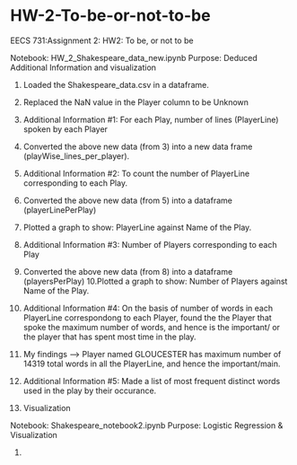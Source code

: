 # HW-2-To-be-or-not-to-be
EECS 731:Assignment 2: HW2: To be, or not to be

Notebook: HW_2_Shakespeare_data_new.ipynb
Purpose: Deduced Additional Information and visualization

1. Loaded the Shakespeare_data.csv in a dataframe.
2. Replaced the NaN value in the Player column to be Unknown
3. Additional Information #1:
   For each Play, number of lines (PlayerLine) spoken by each Player
4. Converted the above new data (from 3) into a new data frame (playWise_lines_per_player).

5. Additional Information #2:
   To count the number of PlayerLine corresponding to each Play.
6. Converted the above new data (from 5) into a dataframe (playerLinePerPlay)
7. Plotted a graph to show: PlayerLine against Name of the Play.

8. Additional Information #3:
   Number of Players corresponding to each Play
9. Converted the above new data (from 8) into a dataframe (playersPerPlay)
10.Plotted a graph to show: Number of Players against Name of the Play.

11. Additional Information #4:
    On the basis of number of words in each PlayerLine correspondong to each Player, found the the Player that spoke the maximum number of words, and hence is the important/ or the player that has spent most time in the play. 
12. My findings --> Player named GLOUCESTER has maximum number of 14319 total words in all the PlayerLine, and hence the important/main.

13. Additional Information #5: Made a list of most frequent distinct words used in the play by their occurance. 

14. Visualization

Notebook: Shakespeare_notebook2.ipynb
Purpose: Logistic Regression & Visualization

1. 





